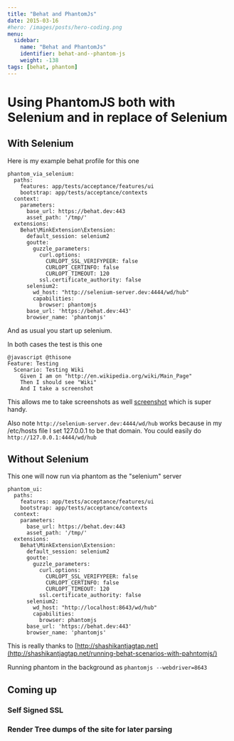 ```yaml
---
title: "Behat and PhantomJs"
date: 2015-03-16
#hero: /images/posts/hero-coding.png
menu:
  sidebar:
    name: "Behat and PhantomJs"
    identifier: behat-and--phantom-js
    weight: -138
tags: [behat, phantom]
---
```


# Using PhantomJS both with Selenium and in replace of Selenium

## With Selenium


Here is my example behat profile for this one

~~~
phantom_via_selenium:
  paths:
    features: app/tests/acceptance/features/ui
    bootstrap: app/tests/acceptance/contexts
  context:
    parameters:
      base_url: https://behat.dev:443
      asset_path: '/tmp/'
  extensions:
    Behat\MinkExtension\Extension:
      default_session: selenium2
      goutte:
        guzzle_parameters:
          curl.options:
            CURLOPT_SSL_VERIFYPEER: false
            CURLOPT_CERTINFO: false
            CURLOPT_TIMEOUT: 120
          ssl.certificate_authority: false
      selenium2:
        wd_host: "http://selenium-server.dev:4444/wd/hub"
        capabilities:
          browser: phantomjs
      base_url: 'https://behat.dev:443'
      browser_name: 'phantomjs'
~~~

And as usual you start up selenium.

In both cases the test is this one 

~~~
@javascript @thisone
Feature: Testing
  Scenario: Testing Wiki
    Given I am on "http://en.wikipedia.org/wiki/Main_Page"
    Then I should see "Wiki"
    And I take a screenshot
~~~

This allows me to take screenshots as well [screenshot](https://dl.dropboxusercontent.com/u/54803135/phantom.jpg)
which is super handy.

Also note `http://selenium-server.dev:4444/wd/hub` works because in my /etc/hosts file I set 127.0.0.1 to be that domain. You could easily do `http://127.0.0.1:4444/wd/hub`

## Without Selenium

This one will now run via phantom as the "selenium" server 

~~~
phantom_ui:
  paths:
    features: app/tests/acceptance/features/ui
    bootstrap: app/tests/acceptance/contexts
  context:
    parameters:
      base_url: https://behat.dev:443
      asset_path: '/tmp/'
  extensions:
    Behat\MinkExtension\Extension:
      default_session: selenium2
      goutte:
        guzzle_parameters:
          curl.options:
            CURLOPT_SSL_VERIFYPEER: false
            CURLOPT_CERTINFO: false
            CURLOPT_TIMEOUT: 120
          ssl.certificate_authority: false
      selenium2:
        wd_host: "http://localhost:8643/wd/hub"
        capabilities:
          browser: phantomjs
      base_url: 'https://behat.dev:443'
      browser_name: 'phantomjs'
~~~

This is really thanks to [http://shashikantjagtap.net](http://shashikantjagtap.net/running-behat-scenarios-with-pahntomjs/)

Running phantom in the background as `phantomjs --webdriver=8643`

## Coming up

### Self Signed SSL

### Render Tree dumps of the site for later parsing




